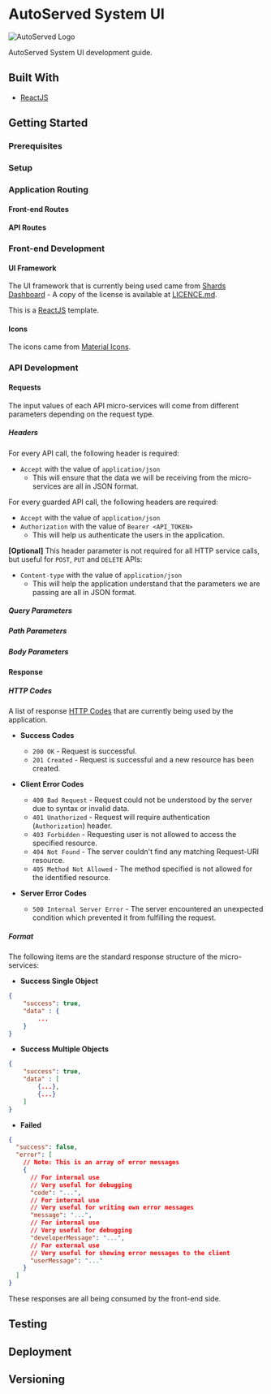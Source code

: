 # AutoServed System UI

![AutoServed Logo](/images/autoserved-logo.png)

AutoServed System UI development guide.

## Built With

- [ReactJS](https://reactjs.org/)

## Getting Started

### Prerequisites

### Setup

### Application Routing

#### Front-end Routes

#### API Routes

### Front-end Development

#### UI Framework

The UI framework that is currently being used came from [Shards Dashboard](https://designrevision.com/demo/shards-dashboards/index.html) - A copy of the license is available at [LICENCE.md](LICENCE.md).

This is a [ReactJS](https://reactjs.org) template.

#### Icons

The icons came from [Material Icons](https://material.io/tools/icons/?style=baseline).

### API Development

#### Requests

The input values of each API micro-services will come from different parameters depending on the request type.

##### Headers

For every API call, the following header is required:

- `Accept` with the value of `application/json`
  - This will ensure that the data we will be receiving from the micro-services are all in JSON format.

For every guarded API call, the following headers are required:

- `Accept` with the value of `application/json`
- `Authorization` with the value of `Bearer <API_TOKEN>`
  - This will help us authenticate the users in the application.

**[Optional]** This header parameter is not required for all HTTP service calls, but useful for `POST`, `PUT` and `DELETE` APIs:

- `Content-type` with the value of `application/json`
  - This will help the application understand that the parameters we are passing are all in JSON format.

##### Query Parameters

##### Path Parameters

##### Body Parameters

#### Response

##### HTTP Codes

A list of response [HTTP Codes](https://www.restapitutorial.com/httpstatuscodes.html) that are currently being used by the application.

- **Success Codes**

  - `200 OK` - Request is successful.
  - `201 Created` - Request is successful and a new resource has been created.

- **Client Error Codes**

  - `400 Bad Request` - Request could not be understood by the server due to syntax or invalid data.
  - `401 Unathorized` - Request will require authentication (`Authorization`) header.
  - `403 Forbidden` - Requesting user is not allowed to access the specified resource.
  - `404 Not Found` - The server couldn't find any matching Request-URI resource.
  - `405 Method Not Allowed` - The method specified is not allowed for the identified resource.

- **Server Error Codes**
  - `500 Internal Server Error` - The server encountered an unexpected condition which prevented it from fulfilling the request.

##### Format

The following items are the standard response structure of the micro-services:

- **Success Single Object**

```json
{
    "success": true,
    "data" : {
        ...
    }
}
```

- **Success Multiple Objects**

```json
{
    "success": true,
    "data" : [
        {...},
        {...}
    ]
}
```

- **Failed**

```json
{
  "success": false,
  "error": [
    // Note: This is an array of error messages
    {
      // For internal use
      // Very useful for debugging
      "code": "...",
      // For internal use
      // Very useful for writing own error messages
      "message": "...",
      // For internal use
      // Very useful for debugging
      "developerMessage": "...",
      // For external use
      // Very useful for showing error messages to the client
      "userMessage": "..."
    }
  ]
}
```

These responses are all being consumed by the front-end side.

## Testing

## Deployment

## Versioning
